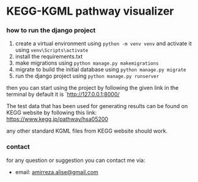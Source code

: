 # KEGG-KGML pathway visualizer
 
### how to run the django project
1. create a virtual environment using `python -m venv venv` and activate it using `venv\Scripts\activate`
2. install the requirements.txt
3. make migrations using `python manage.py makemigrations`
4. migrate to build the initial database using `python manage.py migrate`
5. run the django project using `python manage.py runserver`

then you can start using the project by following the given link in the terminal by default it is `http://127.0.0.1:8000/

The test data that has been used for generating results can be found on KEGG website by following this link:
https://www.kegg.jp/pathway/hsa05200

any other standard KGML files from KEGG website should work.

### contact
for any question or suggestion you can contact me via:
- email: amirreza.alise@gmail.com

